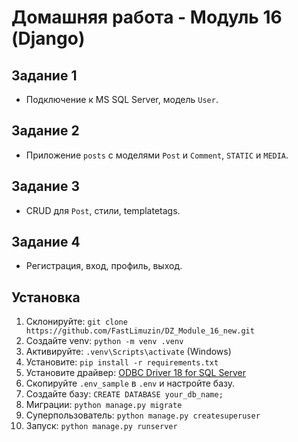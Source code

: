 # Домашняя работа - Модуль 16 (Django)

## Задание 1
- Подключение к MS SQL Server, модель `User`.

## Задание 2
- Приложение `posts` с моделями `Post` и `Comment`, `STATIC` и `MEDIA`.

## Задание 3
- CRUD для `Post`, стили, templatetags.

## Задание 4
- Регистрация, вход, профиль, выход.

## Установка
1. Склонируйте: `git clone https://github.com/FastLimuzin/DZ_Module_16_new.git`
2. Создайте venv: `python -m venv .venv`
3. Активируйте: `.venv\Scripts\activate` (Windows)
4. Установите: `pip install -r requirements.txt`
5. Установите драйвер: [ODBC Driver 18 for SQL Server](https://learn.microsoft.com/en-us/sql/connect/odbc/download-odbc-driver-for-sql-server)
6. Скопируйте `.env_sample` в `.env` и настройте базу.
7. Создайте базу: `CREATE DATABASE your_db_name;`
8. Миграции: `python manage.py migrate`
9. Суперпользователь: `python manage.py createsuperuser`
10. Запуск: `python manage.py runserver`